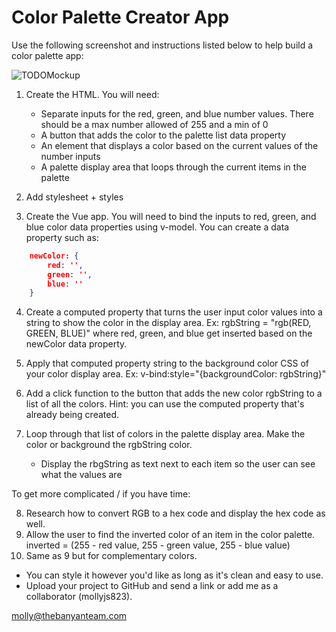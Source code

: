 # Color Palette Creator App

Use the following screenshot and instructions listed below to help build a color palette app:

![TODOMockup](https://code.mollyshewchuk.com/resources/colorPalette.jpg)
1. Create the HTML. You will need: 
    * Separate inputs for the red, green, and blue number values. There should be a max number allowed of 255 and a min of 0
    * A button that adds the color to the palette list data property
    * An element that displays a color based on the current values of the number inputs
    * A palette display area that loops through the current items in the palette

2. Add stylesheet + styles

3. Create the Vue app. You will need to bind the inputs to red, green, and blue color data properties using v-model. You can create a data property such as: 
```json
    newColor: {
        red: '',
        green: '',
        blue: ''
    }
```
4. Create a computed property that turns the user input color values into a string to show the color in the display area. Ex: rgbString = "rgb(RED, GREEN, BLUE)" where red, green, and blue get inserted based on the newColor data property.

5. Apply that computed property string to the background color CSS of your color display area. Ex: v-bind:style="{backgroundColor: rgbString}"

6. Add a click function to the button that adds the new color rgbString to a list of all the colors. Hint: you can use the computed property that's already being created. 

7. Loop through that list of colors in the palette display area. Make the color or background the rgbString color.
    * Display the rbgString as text next to each item so the user can see what the values are


To get more complicated / if you have time:

8. Research how to convert RGB to a hex code and display the hex code as well.
9. Allow the user to find the inverted color of an item in the color palette. inverted = (255 - red value, 255 - green value, 255 - blue value)
10. Same as 9 but for complementary colors.


* You can style it however you'd like as long as it's clean and easy to use.
* Upload your project to GitHub and send a link or add me as a collaborator (mollyjs823). 

molly@thebanyanteam.com